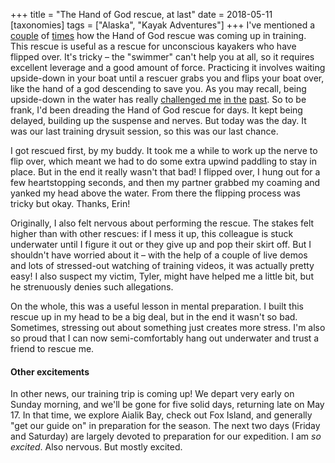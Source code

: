 +++
title = "The Hand of God rescue, at last"
date = 2018-05-11
[taxonomies]
tags = ["Alaska", "Kayak Adventures"]
+++
I've mentioned a [couple](@/posts/2018-05-06-killer-whales.md) of
[times](@/posts/2018-05-07-a-sneak-peak-at-the-tidewater-glacier-cycle.md)
how the Hand of God rescue was coming up in training. This rescue is useful
as a rescue for unconscious kayakers who have flipped over. It's tricky –
the "swimmer" can't help you at all, so it requires excellent leverage and
a good amount of force. Practicing it involves waiting upside-down in your
boat until a rescuer grabs you and flips your boat over, like the hand of a
god descending to save you. As you may recall, being upside-down in the
water has really [challenged
me](@/posts/2018-05-03-drysuits-bow-rescue.md)
[in the](@/posts/2018-05-04-marine-radio-use.md)
[past](@/posts/2018-05-07-a-sneak-peak-at-the-tidewater-glacier-cycle.md).
So to be frank, I'd been dreading the Hand of God rescue for days. It kept
being delayed, building up the suspense and nerves. But today was the day.
It was our last training drysuit session, so this was our last chance.

<!-- more -->

I got rescued first, by my buddy. It took me a while to work up the nerve
to flip over, which meant we had to do some extra upwind paddling to stay
in place. But in the end it really wasn't that bad! I flipped over, I hung
out for a few heartstopping seconds, and then my partner grabbed my coaming
and yanked my head above the water. From there the flipping process was
tricky but okay. Thanks, Erin!

Originally, I also felt nervous about performing the rescue. The stakes
felt higher than with other rescues: if I mess it up, this colleague is
stuck underwater until I figure it out or they give up and pop their skirt
off. But I shouldn't have worried about it – with the help of a couple of
live demos and lots of stressed-out watching of training videos, it was
actually pretty easy! I also suspect my victim, Tyler, might have helped me
a little bit, but he strenuously denies such allegations.

On the whole, this was a useful lesson in mental preparation. I built this
rescue up in my head to be a big deal, but in the end it wasn't so bad.
Sometimes, stressing out about something just creates more stress. I'm also
so proud that I can now semi-comfortably hang out underwater and trust a
friend to rescue me.

#### Other excitements

In other news, our training trip is coming up! We depart very early on
Sunday morning, and we'll be gone for five solid days, returning late on
May 17. In that time, we explore Aialik Bay, check out Fox Island, and
generally "get our guide on" in preparation for the season. The next two
days (Friday and Saturday) are largely devoted to preparation for our
expedition. I am _so excited_. Also nervous. But mostly excited.
